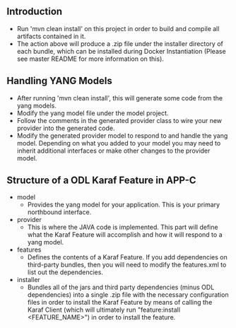 ## Introduction
* Run 'mvn clean install' on this project in order to build and compile all artifacts contained in it.
* The action above will produce a .zip file under the installer directory of each bundle, which can be installed during Docker Instantiation (Please see master README for more information on this).

## Handling YANG Models
* After running 'mvn clean install', this will generate some code from the yang models.
* Modify the yang model file under the model project.
* Follow the comments in the generated provider class to wire your new provider into the generated 
code.
* Modify the generated provider model to respond to and handle the yang model. Depending on what
you added to your model you may need to inherit additional interfaces or make other changes to
the provider model.

## Structure of a ODL Karaf Feature in APP-C
* model
    - Provides the yang model for your application. This is your primary northbound interface.
* provider
    - This is where the JAVA code is implemented. This part will define what the Karaf Feature will accomplish and how it will respond to a yang model.
* features
    - Defines the contents of a Karaf Feature. If you add dependencies on third-party bundles, then you will need to
      modify the features.xml to list out the dependencies.
* installer
    - Bundles all of the jars and third party dependencies (minus ODL dependencies) into a single
      .zip file with the necessary configuration files in order to install the Karaf Feature by means of calling the Karaf Client (which will ultimately run "feature:install <FEATURE_NAME>") in order to install the feature.
      

